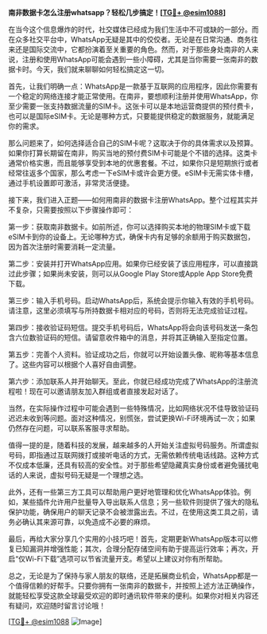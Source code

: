 **南非数据卡怎么注册whatsapp？轻松几步搞定！[[TG💪+ @esim1088](https://t.me/s/esim1088)]**

在当今这个信息爆炸的时代，社交媒体已经成为我们生活中不可或缺的一部分。而在众多社交平台中，WhatsApp无疑是其中的佼佼者。无论是在日常沟通、商务往来还是国际交流中，它都扮演着至关重要的角色。然而，对于那些身处南非的人来说，注册和使用WhatsApp可能会遇到一些小障碍，尤其是当你需要一张南非的数据卡时。今天，我们就来聊聊如何轻松搞定这一切。

首先，让我们明确一点：WhatsApp是一款基于互联网的应用程序，因此你需要有一个稳定的网络连接才能正常使用。在南非，要想顺利注册并使用WhatsApp，你至少需要一张支持数据流量的SIM卡。这张卡可以是本地运营商提供的预付费卡，也可以是国际eSIM卡。无论是哪种方式，只要能提供稳定的数据服务，就能满足你的需求。

那么问题来了，如何选择适合自己的SIM卡呢？这取决于你的具体需求以及预算。如果你打算长期留在南非，购买当地的预付费SIM卡可能是个不错的选择。这类卡通常价格实惠，而且能够享受到本地的优惠套餐。不过，如果你只是短期旅行或者经常往返多个国家，那么考虑一下eSIM卡或许会更方便。eSIM卡无需实体卡槽，通过手机设置即可激活，非常灵活便捷。

接下来，我们进入正题——如何用南非的数据卡注册WhatsApp。整个过程其实并不复杂，只需要按照以下步骤操作即可：

第一步：获取南非数据卡。如前所述，你可以选择购买本地的物理SIM卡或下载eSIM卡到你的设备上。无论哪种方式，确保卡内有足够的余额用于购买数据包，因为首次注册时需要消耗一定流量。

第二步：安装并打开WhatsApp应用。如果你已经安装了该应用程序，可以直接跳过此步骤；如果尚未安装，则可以从Google Play Store或Apple App Store免费下载。

第三步：输入手机号码。启动WhatsApp后，系统会提示你输入有效的手机号码。请注意，这里必须填写与所持数据卡相对应的号码，否则将无法完成验证过程。

第四步：接收验证码短信。提交手机号码后，WhatsApp将会向该号码发送一条包含六位数验证码的短信。请留意收件箱中的消息，并将其正确输入至指定位置。

第五步：完善个人资料。验证成功之后，你就可以开始设置头像、昵称等基本信息了。这些内容可以根据个人喜好自由调整。

第六步：添加联系人并开始聊天。至此，你就已经成功完成了WhatsApp的注册流程啦！现在可以邀请朋友加入群组或者直接发起对话了。

当然，在实际操作过程中可能会遇到一些特殊情况，比如网络状况不佳导致验证码迟迟未收到等问题。面对这种情况，别慌张，尝试更换Wi-Fi环境再试一次；如果仍然存在问题，可以联系客服寻求帮助。

值得一提的是，随着科技的发展，越来越多的人开始关注虚拟号码服务。所谓虚拟号码，即指通过互联网拨打或接听电话的方式，无需依赖传统电话线路。这种方式不仅成本低廉，还具有较高的安全性。对于那些希望隐藏真实身份或者避免骚扰电话的人来说，虚拟号码无疑是一个理想之选。

此外，还有一些第三方工具可以帮助用户更好地管理和优化WhatsApp体验。例如，某些插件允许用户批量导入导出联系人信息；另一些软件则提供了强大的隐私保护功能，确保用户的聊天记录不会被泄露出去。不过，在使用这类工具之前，请务必确认其来源可靠，以免造成不必要的麻烦。

最后，再给大家分享几个实用的小技巧吧！首先，定期更新WhatsApp版本可以修复已知漏洞并增强性能；其次，合理分配存储空间有助于提高运行效率；再次，开启“仅Wi-Fi下载”选项可以节省流量开支。希望以上建议对你有所帮助。

总之，无论是为了保持与家人朋友的联络，还是拓展商业机会，WhatsApp都是一个值得信赖的好帮手。只要你拥有一张南非的数据卡，并按照上述方法正确操作，就能轻松享受这款全球最受欢迎的即时通讯软件带来的便利。如果你对相关内容还有疑问，欢迎随时留言讨论哦！

[[TG💪+ @esim1088](https://t.me/s/esim1088) ![Image](https://i.postimg.cc/4NQfJmqS/Snipaste-2025-05-13-00-14-12.png)]